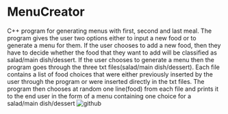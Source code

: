 # MenuCreator
C++ program for generating menus with first, second and last meal.
The program gives the user two options either to input a new food or to generate a menu for them. 
If the user chooses to add a new food, then they have to decide whether the food that they want to add will be classified as salad/main dish/dessert.
If the user chooses to generate a menu then the program goes through the three txt files(salad/main dish/dessert). 
Each file contains a list of food choices that were either previously inserted by the user through the program or were inserted directly in the txt files.
The program then chooses at random one line(food) from each file and prints it to the end user in the form of a menu containing one choice for a salad/main dish/dessert
![github](https://user-images.githubusercontent.com/96145723/146091242-fceade8a-bd6b-4988-8b15-240b629ba76a.PNG)
